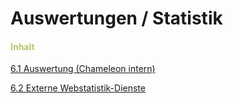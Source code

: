 # Auswertungen / Statistik

#### <span style="color:#B7C66E">Inhalt</span>

[6.1 Auswertung (Chameleon intern)](auswertung_chameleon_intern.md)

[6.2 Externe Webstatistik-Dienste](externe_webstatistik-dienste.md)

